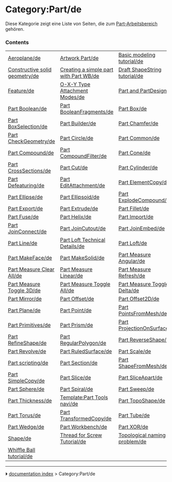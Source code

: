 # Category:Part/de
Diese Kategorie zeigt eine Liste von Seiten, die zum [Part-Arbeitsbereich](Part_Workbench/de.md) gehören.

### Contents

|     |     |     |
| --- | --- | --- |
| [Aeroplane/de](Aeroplane/de.md) | [Artwork Part/de](Artwork_Part/de.md) | [Basic modeling tutorial/de](Basic_modeling_tutorial/de.md) |
| [Constructive solid geometry/de](Constructive_solid_geometry/de.md) | [Creating a simple part with Part WB/de](Creating_a_simple_part_with_Part_WB/de.md) | [Draft ShapeString tutorial/de](Draft_ShapeString_tutorial/de.md) |
| [Feature/de](Feature/de.md) | [O-X-Y Type Attachment Modes/de](O-X-Y_Type_Attachment_Modes/de.md) | [Part and PartDesign/de](Part_and_PartDesign/de.md) |
| [Part Boolean/de](Part_Boolean/de.md) | [Part BooleanFragments/de](Part_BooleanFragments/de.md) | [Part Box/de](Part_Box/de.md) |
| [Part BoxSelection/de](Part_BoxSelection/de.md) | [Part Builder/de](Part_Builder/de.md) | [Part Chamfer/de](Part_Chamfer/de.md) |
| [Part CheckGeometry/de](Part_CheckGeometry/de.md) | [Part Circle/de](Part_Circle/de.md) | [Part Common/de](Part_Common/de.md) |
| [Part Compound/de](Part_Compound/de.md) | [Part CompoundFilter/de](Part_CompoundFilter/de.md) | [Part Cone/de](Part_Cone/de.md) |
| [Part CrossSections/de](Part_CrossSections/de.md) | [Part Cut/de](Part_Cut/de.md) | [Part Cylinder/de](Part_Cylinder/de.md) |
| [Part Defeaturing/de](Part_Defeaturing/de.md) | [Part EditAttachment/de](Part_EditAttachment/de.md) | [Part ElementCopy/de](Part_ElementCopy/de.md) |
| [Part Ellipse/de](Part_Ellipse/de.md) | [Part Ellipsoid/de](Part_Ellipsoid/de.md) | [Part ExplodeCompound/de](Part_ExplodeCompound/de.md) |
| [Part Export/de](Part_Export/de.md) | [Part Extrude/de](Part_Extrude/de.md) | [Part Fillet/de](Part_Fillet/de.md) |
| [Part Fuse/de](Part_Fuse/de.md) | [Part Helix/de](Part_Helix/de.md) | [Part Import/de](Part_Import/de.md) |
| [Part JoinConnect/de](Part_JoinConnect/de.md) | [Part JoinCutout/de](Part_JoinCutout/de.md) | [Part JoinEmbed/de](Part_JoinEmbed/de.md) |
| [Part Line/de](Part_Line/de.md) | [Part Loft Technical Details/de](Part_Loft_Technical_Details/de.md) | [Part Loft/de](Part_Loft/de.md) |
| [Part MakeFace/de](Part_MakeFace/de.md) | [Part MakeSolid/de](Part_MakeSolid/de.md) | [Part Measure Angular/de](Part_Measure_Angular/de.md) |
| [Part Measure Clear All/de](Part_Measure_Clear_All/de.md) | [Part Measure Linear/de](Part_Measure_Linear/de.md) | [Part Measure Refresh/de](Part_Measure_Refresh/de.md) |
| [Part Measure Toggle 3D/de](Part_Measure_Toggle_3D/de.md) | [Part Measure Toggle All/de](Part_Measure_Toggle_All/de.md) | [Part Measure Toggle Delta/de](Part_Measure_Toggle_Delta/de.md) |
| [Part Mirror/de](Part_Mirror/de.md) | [Part Offset/de](Part_Offset/de.md) | [Part Offset2D/de](Part_Offset2D/de.md) |
| [Part Plane/de](Part_Plane/de.md) | [Part Point/de](Part_Point/de.md) | [Part PointsFromMesh/de](Part_PointsFromMesh/de.md) |
| [Part Primitives/de](Part_Primitives/de.md) | [Part Prism/de](Part_Prism/de.md) | [Part ProjectionOnSurface/de](Part_ProjectionOnSurface/de.md) |
| [Part RefineShape/de](Part_RefineShape/de.md) | [Part RegularPolygon/de](Part_RegularPolygon/de.md) | [Part ReverseShape/de](Part_ReverseShape/de.md) |
| [Part Revolve/de](Part_Revolve/de.md) | [Part RuledSurface/de](Part_RuledSurface/de.md) | [Part Scale/de](Part_Scale/de.md) |
| [Part scripting/de](Part_scripting/de.md) | [Part Section/de](Part_Section/de.md) | [Part ShapeFromMesh/de](Part_ShapeFromMesh/de.md) |
| [Part SimpleCopy/de](Part_SimpleCopy/de.md) | [Part Slice/de](Part_Slice/de.md) | [Part SliceApart/de](Part_SliceApart/de.md) |
| [Part Sphere/de](Part_Sphere/de.md) | [Part Spiral/de](Part_Spiral/de.md) | [Part Sweep/de](Part_Sweep/de.md) |
| [Part Thickness/de](Part_Thickness/de.md) | [Template:Part Tools navi/de](Template_Part_Tools_navi/de.md) | [Part TopoShape/de](Part_TopoShape/de.md) |
| [Part Torus/de](Part_Torus/de.md) | [Part TransformedCopy/de](Part_TransformedCopy/de.md) | [Part Tube/de](Part_Tube/de.md) |
| [Part Wedge/de](Part_Wedge/de.md) | [Part Workbench/de](Part_Workbench/de.md) | [Part XOR/de](Part_XOR/de.md) |
| [Shape/de](Shape/de.md) | [Thread for Screw Tutorial/de](Thread_for_Screw_Tutorial/de.md) | [Topological naming problem/de](Topological_naming_problem/de.md) |
| [Whiffle Ball tutorial/de](Whiffle_Ball_tutorial/de.md) |



---
⏵ [documentation index](../README.md) > Category:Part/de
